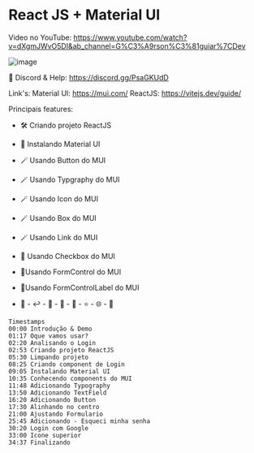 # React JS + Material UI

Video no YouTube:
https://www.youtube.com/watch?v=dXgmJWvO5DI&ab_channel=G%C3%A9rson%C3%81guiar%7CDev


![image](https://github.com/gerssonmg/youtube-reactjs-mui-page-login/assets/12429717/cc3180bb-16fe-4437-96fe-f4b231588eed)


💬 Discord & Help: https://discord.gg/PsaGKUdD

Link's:
Material UI: https://mui.com/
ReactJS: https://vitejs.dev/guide/


Principais features:
- 🛠️ Criando projeto ReactJS
- 🧰 Instalando Material UI
- 🪄 Usando Button do MUI
- 🪄 Usando Typgraphy do MUI
- 🪄 Usando Icon do MUI
- 🪄 Usando Box do MUI
- 🪄 Usando Link do MUI
- 💅 Usando Checkbox do MUI
- 💅Usando FormControl do MUI
- 💅Usando FormControlLabel do MUI

- 🎨 - ↩️ -  🤝 - 💾 - 🔐 - ⭐️ - 🌐 - 💅 

```
Timestamps
00:00 Introdução & Demo
01:17 Oque vamos usar?
02:20 Analisando o Login
02:53 Criando projeto ReactJS
05:30 Limpando projeto
08:25 Criando component de Login
09:05 Instalando Material UI
10:35 Conhecendo components do MUI
11:48 Adicionando Typography
13:50 Adicionando TextField
16:20 Adicionando Button
17:30 Alinhando no centro
21:00 Ajustando Formulario
25:45 Adicionando - Esqueci minha senha
30:20 Login com Google
33:00 Icone superior
34:37 Finalizando
```

<!--
This template provides a minimal setup to get React working in Vite with HMR and some ESLint rules.

Currently, two official plugins are available:

- [@vitejs/plugin-react](https://github.com/vitejs/vite-plugin-react/blob/main/packages/plugin-react/README.md) uses [Babel](https://babeljs.io/) for Fast Refresh
- [@vitejs/plugin-react-swc](https://github.com/vitejs/vite-plugin-react-swc) uses [SWC](https://swc.rs/) for Fast Refresh

## Expanding the ESLint configuration

If you are developing a production application, we recommend updating the configuration to enable type aware lint rules:

- Configure the top-level `parserOptions` property like this:

```js
export default {
  // other rules...
  parserOptions: {
    ecmaVersion: 'latest',
    sourceType: 'module',
    project: ['./tsconfig.json', './tsconfig.node.json'],
    tsconfigRootDir: __dirname,
  },
}
```

- Replace `plugin:@typescript-eslint/recommended` to `plugin:@typescript-eslint/recommended-type-checked` or `plugin:@typescript-eslint/strict-type-checked`
- Optionally add `plugin:@typescript-eslint/stylistic-type-checked`
- Install [eslint-plugin-react](https://github.com/jsx-eslint/eslint-plugin-react) and add `plugin:react/recommended` & `plugin:react/jsx-runtime` to the `extends` list
-->
